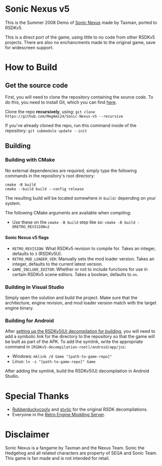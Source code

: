 # Sonic Nexus v5
This is the Summer 2008 Demo of [Sonic Nexus](https://info.sonicretro.org/Sonic_Nexus) made by Taxman, ported to RSDKv5.

This is a direct port of the game, using little to no code from other RSDKv5 projects. There are also no enchancments made to the original game, save for widescreen support.

# How to Build

## Get the source code
First, you will need to clone the repository containing the source code. To do this, you need to install Git, which you can find [here](https://git-scm.com/downloads).

Clone the repo **recursively**, using:
`git clone https://github.com/MegAmi24/Sonic-Nexus-v5 --recursive`

If you've already cloned the repo, run this command inside of the repository:
```git submodule update --init```

## Building

### Building with CMake
No external dependencies are required; simply type the following commands in the repository's root directory:
```
cmake -B build
cmake --build build --config release
```

The resulting build will be located somewhere in `build/` depending on your system.

The following CMake arguments are available when compiling:
- Use these on the `cmake -B build` step like so: `cmake -B build -DRETRO_REVISION=2`

#### Sonic Nexus v5 flags
- `RETRO_REVISION`: What RSDKv5 revision to compile for. Takes an integer, defaults to `3` (RSDKv5U).
- `RETRO_MOD_LOADER_VER`: Manually sets the mod loader version. Takes an integer, defaults to the current latest version.
- `GAME_INCLUDE_EDITOR`: Whether or not to include functions for use in certain RSDKv5 scene editors. Takes a boolean, defaults to `on`.

### Building in Visual Studio
Simply open the solution and build the project. Make sure that the architecture, engine revision, and mod loader version match with the target engine binary.

### Building for Android
After [setting up the RSDKv5(U) decompilation for building](https://github.com/Rubberduckycooly/RSDKv5-Decompilation#how-to-build), you will need to add a symbolic link for the directory to the repository so that the game will be built as part of the APK.
To add the symlink, write the appropriate command in `[RSDKv5-decompilation-root]/android/app/jni`:
  * Windows: `mklink /d Game "[path-to-game-repo]"`
  * Linux: `ln -s "[path-to-game-repo]" Game`

After adding the symlink, build the RSDKv5(U) decompilation in Android Studio.

# Special Thanks
* [Rubberduckycooly](https://github.com/Rubberduckycooly) and [st×tic](https://github.com/stxticOVFL) for the original RSDK decompilations.
* Everyone in the [Retro Engine Modding Server](https://dc.railgun.works/retroengine).

# Disclaimer
Sonic Nexus is a fangame by Taxman and the Nexus Team. Sonic the Hedgehog and all related characters are property of SEGA and Sonic Team. This game is fan made and is not intended for retail.
